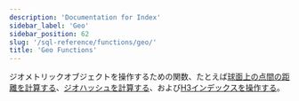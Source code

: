 ```yaml
---
description: 'Documentation for Index'
sidebar_label: 'Geo'
sidebar_position: 62
slug: '/sql-reference/functions/geo/'
title: 'Geo Functions'
---
```




ジオメトリックオブジェクトを操作するための関数、たとえば[球面上の点間の距離を計算する](./coordinates.md)、[ジオハッシュを計算する](./geohash.md)、および[H3インデックスを操作する](./h3.md)。
